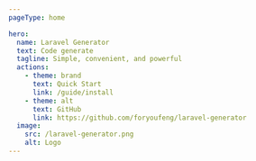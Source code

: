 ```yaml
---
pageType: home

hero:
  name: Laravel Generator
  text: Code generate
  tagline: Simple, convenient, and powerful
  actions:
    - theme: brand
      text: Quick Start
      link: /guide/install
    - theme: alt
      text: GitHub
      link: https://github.com/foryoufeng/laravel-generator
  image:
    src: /laravel-generator.png
    alt: Logo
---
```

